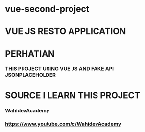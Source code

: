 # vue-second-project

# VUE JS RESTO APPLICATION

# PERHATIAN
### THIS PROJECT USING VUE JS AND FAKE API JSONPLACEHOLDER

# SOURCE I LEARN THIS PROJECT
### WahidevAcademy
### https://www.youtube.com/c/WahidevAcademy